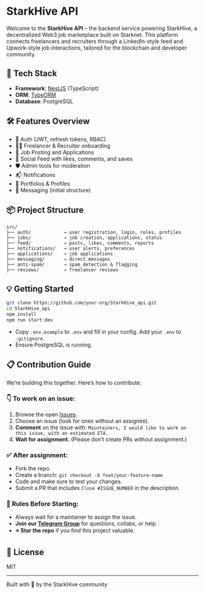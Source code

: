 # StarkHive API

Welcome to the **StarkHive API** – the backend service powering StarkHive, a decentralized Web3 job marketplace built on Starknet. This platform connects freelancers and recruiters through a LinkedIn-style feed and Upwork-style job interactions, tailored for the blockchain and developer community.

## 🚀 Tech Stack

* **Framework**: [NestJS](https://nestjs.com/) (TypeScript)
* **ORM**: [TypeORM](https://typeorm.io/)
* **Database**: PostgreSQL

## 🛠 Features Overview

* 🔐 Auth (JWT, refresh tokens, RBAC)
* 🧑‍💻 Freelancer & Recruiter onboarding
* 💼 Job Posting and Applications
* 📰 Social Feed with likes, comments, and saves
* 🛡️ Admin tools for moderation
* 📬 Notifications
* 📁 Portfolios & Profiles
* 💬 Messaging (initial structure)

## 📦 Project Structure

```
src/
├── auth/            → user registration, login, roles, profiles
├── jobs/            → job creation, applications, status
├── feed/            → posts, likes, comments, reports
├── notifications/   → user alerts, preferences
├── applications/    → job applications
├── messaging/       → direct messages
├── anti-spam/       → spam detection & flagging
├── reviews/         → freelancer reviews
```

## 💡 Getting Started

```bash
git clone https://github.com/your-org/StarkHive_api.git
cd StarkHive_api
npm install
npm run start:dev
```

* Copy `.env.example` to `.env` and fill in your config. Add your `.env` to `.gitignore`.
* Ensure PostgreSQL is running.

## 📋 Contribution Guide

We’re building this together. Here’s how to contribute:

### 👇 To work on an issue:

1. Browse the open [Issues](https://github.com/your-org/StarkHive_api/issues).
2. Choose an issue (look for ones without an assignee).
3. **Comment** on the issue with: `Maintainers, I would like to work on this issue, with an estimated ETA.`
4. **Wait for assignment.** (Please don’t create PRs without assignment.)

### ✅ After assignment:

* Fork the repo.
* Create a branch: `git checkout -b feat/your-feature-name`
* Code and make sure to test your changes.
* Submit a PR that includes `Close #ISSUE_NUMBER` in the description.

### 🤝 Rules Before Starting:

* Always wait for a maintainer to assign the issue.
* **Join our [Telegram Group](https://t.me/+qiMcjw-uGDAwYTQ0)** for questions, collabs, or help.
* **⭐ Star the repo** if you find this project valuable.

## 📄 License

MIT

---

Built with 💙 by the StarkHive community

